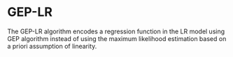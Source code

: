 # GEP-LR
The GEP-LR algorithm encodes a regression function in the LR model using GEP algorithm instead of using the maximum likelihood estimation based on a priori assumption of linearity.
